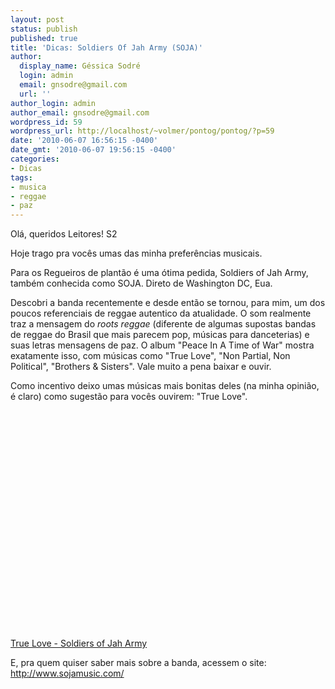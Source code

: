 ```yaml
---
layout: post
status: publish
published: true
title: 'Dicas: Soldiers Of Jah Army (SOJA)'
author:
  display_name: Géssica Sodré
  login: admin
  email: gnsodre@gmail.com
  url: ''
author_login: admin
author_email: gnsodre@gmail.com
wordpress_id: 59
wordpress_url: http://localhost/~volmer/pontog/pontog/?p=59
date: '2010-06-07 16:56:15 -0400'
date_gmt: '2010-06-07 19:56:15 -0400'
categories:
- Dicas
tags:
- musica
- reggae
- paz
---
```

<p>Olá, queridos Leitores! S2</p>
<p>Hoje trago pra vocês umas das minha preferências musicais.</p>
<p>Para os Regueiros de plantão é uma ótima pedida, Soldiers of Jah Army, também conhecida como SOJA. Direto de Washington DC, Eua.</p>
<p>Descobri a banda recentemente e desde então se tornou, para mim, um dos poucos referenciais de reggae autentico da atualidade. O som realmente traz a mensagem do <em>roots reggae</em> (diferente de algumas supostas bandas de reggae do Brasil que mais parecem pop, músicas para danceterias) e suas letras mensagens de paz. O album "Peace In A Time of War" mostra exatamente isso, com músicas como "True Love", "Non Partial, Non Political", "Brothers &amp; Sisters". Vale muito a pena baixar e ouvir.</p>
<p>Como incentivo deixo umas músicas mais bonitas deles (na minha opinião, é claro) como sugestão para vocês ouvirem: "True Love".</p>
<p><object style="width: 425px; height: 350px;" classid="clsid:d27cdb6e-ae6d-11cf-96b8-444553540000" width="425" height="350" codebase="http://download.macromedia.com/pub/shockwave/cabs/flash/swflash.cab#version=6,0,40,0"><param name="src" value="http://www.youtube.com/v/iGD6kuMychg&amp;feature" /><embed style="width: 425px; height: 350px;" type="application/x-shockwave-flash" width="425" height="350" src="http://www.youtube.com/v/iGD6kuMychg&amp;feature"></embed></object></p>
<p><a href="http://localhost/~volmer/pontog/pontog/wp-content/uploads/2010/06/Soldiers_of_Jah_Army__SOJA__-_.mp3">True Love - Soldiers of Jah Army</a></p>
<p>E, pra quem quiser saber mais sobre a banda, acessem o site: <a title="SOJA" href="http://www.sojamusic.com/" target="_blank">http://www.sojamusic.com/</a></p>
